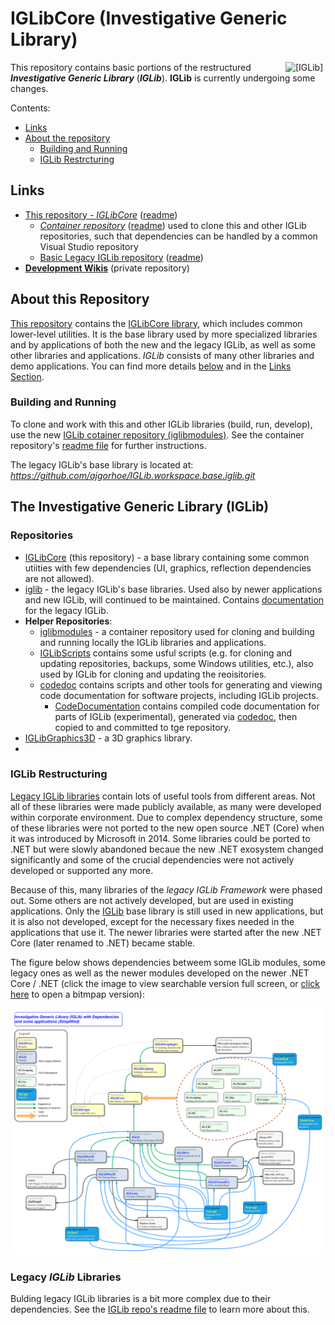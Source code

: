 
# IGLibCore (Investigative Generic Library)

<img src="https://ajgorhoe.github.io/icons/IGLibIcon_256x256.png" alt="[IGLib]" align="right" width="48pt"
  style="float: right; max-width: 30%; width: 48pt; margin-left: 8pt;" />

This repository contains basic portions of the restructured ***Investigative Generic Library*** (***IGLib***). **IGLib** is currently undergoing some changes.

Contents:

* [Links](#links) 
* [About the repository](#about-the-repository)
  * [Building and Running](#building-and-running)
  * [IGLib Restrcturing](#iglib-restructuring)

## Links

* [This repository - *IGLibCore*](https://github.com/ajgorhoe/IGLib.modules.IGLibCore) ([readme](https://github.com/ajgorhoe/IGLib.modules.IGLibCore/blob/master/README.md))
  * *[Container repository](https://github.com/ajgorhoe/iglibmodules)* ([readme](https://github.com/ajgorhoe/iglibmodules/blob/master/README.md)) used to clone this and other IGLib repositories, such that dependencies can be handled by a common Visual Studio repository
  * [Basic Legacy IGLib repository](https://github.com/ajgorhoe/IGLib.workspace.base.iglib) ([readme](https://github.com/ajgorhoe/IGLib.workspace.base.iglib-/blob/master/README.md))
* **[Development Wikis]()** (private repository)

## About this Repository

[This repository](https://github.com/ajgorhoe/IGLib.modules.IGLibCore) contains the [IGLibCore library](./src/IGLib.Core/), which includes common lower-level utilities. It is the base library used by more specialized libraries and by applications of both the new and the legacy IGLib, as well as some other libraries and applications. *IGLib* consists of many other libraries and demo applications. You can find more details [below](#the-investigative-generic-library-iglib) and in the [Links Section](#links).

### Building and Running

To clone and work with this and other IGLib libraries (build, run, develop), use the new [IGLib cotainer repository (iglibmodules)](https://github.com/ajgorhoe/iglibmodules). See the container repository's [readme file](https://github.com/ajgorhoe/iglibmodules/blob/main/README.md) for further instructions.

The legacy IGLib's base library is located at:
*<https://github.com/ajgorhoe/IGLib.workspace.base.iglib.git>*

## The Investigative Generic Library (IGLib)

### Repositories

* [IGLibCore](https://github.com/ajgorhoe/IGLib.modules.IGLibCore) (this repository) - a base library containing some common utiities with few dependencies (UI, graphics, reflection dependencies are not allowed).
* [iglib](https://github.com/ajgorhoe/IGLib.workspace.base.iglib) - the legacy IGLib's base libraries. Used also by newer applications and new IGLib, will continued to be maintained. Contains [documentation](https://github.com/ajgorhoe/IGLib.workspace.base.iglib/blob/master/README.md) for the legacy IGLib.
* **Helper Repositories**:
  * [iglibmodules](https://github.com/ajgorhoe/iglibmodules) - a container repository used for cloning and building and running locally the IGLib libraries  and applications.
  * [IGLibScripts](https://github.com/ajgorhoe/IGLib.modules.IGLibScripts/) contains some usful scripts (e.g. for cloning and updating repositories, backups, some Windows utilities, etc.), also used by IGLib for cloning and updating the reoisitories.
  * [codedoc](https://github.com/ajgorhoe/IGLib.workspace.doc.codedoc) contains scripts and other tools for generating and viewing code documentation for software projects, including IGLib projects.
    * [CodeDocumentation](https://github.com/ajgorhoe/CodeDocumentation) contains compiled code documentation for parts of IGLib (experimental), generated via [codedoc](https://github.com/ajgorhoe/IGLib.workspace.doc.codedoc), then copied to and committed to tge repository.
* [IGLibGraphics3D](https://github.com/ajgorhoe/IGLib.modules.IGLibGraphics3D) - a 3D graphics library.
* []()

### IGLib Restructuring

[Legacy IGLib libraries](https://github.com/ajgorhoe/IGLib.workspace.base.iglib/blob/master/README.md) contain lots of useful tools from different areas. Not all of these libraries were made publicly available, as many were developed within corporate environment. Due to complex dependency structure, some of these libraries were not ported to the new open source .NET (Core) when it was introduced by Microsoft in 2014. Some libraries could be ported to .NET but were slowly abandoned becaue the new .NET exosystem changed significantly and some of the crucial dependencies were not actively developed or supported any more.

Because of this, many libraries of the *legacy IGLib Framework* were phased out. Some others are not actively developed, but are used in existing applications. Only the [IGLib](https://github.com/ajgorhoe/IGLib.workspace.base.iglib) base library is still used in new applications, but it is also not developed, except for the necessary fixes needed in the applications that use it. The newer libraries were started after the new .NET Core (later renamed to .NET) became stable.

The figure below shows dependencies betweem some IGLib modules, some legacy ones as well as the newer modules developed on the newer .NET Core / .NET (click the image to view searchable version full screen, or [click here](https://ajgorhoe.github.io/IGLibFramework/images/IGLib/IGLibDependencyGraph.jpg) to open a bitmpap version):

<a href="https://ajgorhoe.github.io/IGLibFramework/images/IGLib/IGLibDependencyGraph.svg"><img src="./doc/images/IGLibDependencyGraph.svg" width="max(80%), 800px"></img></a>

### Legacy *IGLib* Libraries

Bulding legacy IGLib libraries is a bit more complex due to their dependencies. See the [IGLib repo's readme file](https://github.com/ajgorhoe/IGLib.workspace.base.iglib/blob/master/README.md) to learn more about this.



